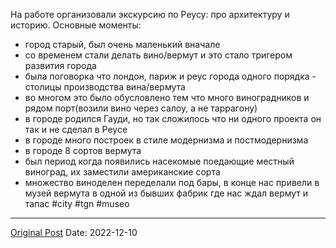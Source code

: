 На работе организовали экскурсию по Реусу: про архитектуру и историю. Основные моменты:
- город старый, был очень маленький вначале
- со временем стали делать вино/вермут и это стало тригером развития города
- была поговорка что лондон, париж и реус города одного порядка - столицы производства вина/вермута
- во многом это было обусловлено тем что много виноградников и рядом порт(возили вино через салоу, а не таррагону)
- в городе родился Гауди, но так сложилось что ни одного проекта он так и не сделал в Реусе
- в городе много построек в стиле модернизма и постмодернизма
- в городе 8 сортов вермута
- был период когда появились насекомые поедающие местный виноград, их заместили американские сорта
- множество виноделен переделали под бары, в конце нас привели в музей вермута в одной из бывших фабрик где нас ждал вермут и тапас #city #tgn #museo

---
[Original Post](https://t.me/lev2tarragona/692)
Date: 2022-12-10
